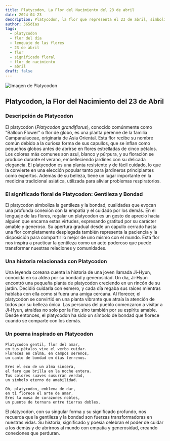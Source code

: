 ```yaml
---
title: Platycodon, La Flor del Nacimiento del 23 de abril
date: 2024-04-23
description: Platycodon, la flor que representa el 23 de abril, simboliza Gentileza y bondad. Descubre su fascinante historia, significado en el lenguaje de las flores y una poesía que celebra su belleza.
author: 365días
tags:
  - platycodon
  - flor del día
  - lenguaje de las flores
  - 23 de abril
  - flor
  - significado floral
  - flor de nacimiento
  - abril
draft: false
---
```



![Imagen de Platycodon](https://cdn.pixabay.com/photo/2018/11/30/16/48/bellflower-flower-3848146_1280.jpg#center)


## Platycodon, la Flor del Nacimiento del 23 de Abril

### Descripción de Platycodon

El platycodon (_Platycodon grandiflorus_), conocido comúnmente como "Balloon Flower" o flor de globo, es una planta perenne de la familia Campanulaceae, originaria de Asia Oriental. Esta flor recibe su nombre común debido a la curiosa forma de sus capullos, que se inflan como pequeños globos antes de abrirse en flores estrelladas de cinco pétalos. Los colores más comunes son azul, blanco y púrpura, y su floración se produce durante el verano, embelleciendo jardines con su delicada elegancia. El platycodon es una planta resistente y de fácil cuidado, lo que la convierte en una elección popular tanto para jardineros principiantes como expertos. Además de su belleza, tiene un lugar importante en la medicina tradicional asiática, utilizada para aliviar problemas respiratorios.

### El significado floral de Platycodon: Gentileza y Bondad

El platycodon simboliza la gentileza y la bondad, cualidades que evocan una profunda conexión con la empatía y el cuidado por los demás. En el lenguaje de las flores, regalar un platycodon es un gesto de aprecio hacia alguien que encarna estas virtudes, expresando gratitud por su carácter amable y generoso. Su apertura gradual desde un capullo cerrado hasta una flor completamente desplegada también representa la paciencia y la disposición para compartir lo mejor de uno mismo con el mundo. Esta flor nos inspira a practicar la gentileza como un acto poderoso que puede transformar nuestras relaciones y comunidades.

### Una historia relacionada con Platycodon

Una leyenda coreana cuenta la historia de una joven llamada Ji-Hyun, conocida en su aldea por su bondad y generosidad. Un día, Ji-Hyun encontró una pequeña planta de platycodon creciendo en un rincón de su jardín. Decidió cuidarla con esmero, y cada día regaba sus raíces mientras hablaba con ella como si fuera una amiga cercana. Al florecer, el platycodon se convirtió en una planta vibrante que atraía la atención de todos por su belleza única. Las personas del pueblo comenzaron a visitar a Ji-Hyun, atraídas no solo por la flor, sino también por su espíritu amable. Desde entonces, el platycodon ha sido un símbolo de bondad que florece cuando se comparte con los demás.

### Un poema inspirado en Platycodon

```
Platycodon gentil, flor del amar,  
en tus pétalos vive el verbo cuidar.  
Floreces en calma, en campos serenos,  
un canto de bondad en días terrenos.  

Eres el eco de un alma sincera,  
el faro que brilla en la noche entera.  
Tus colores suaves susurran verdad,  
un símbolo eterno de amabilidad.  

Oh, platycodon, emblema de dar,  
en ti florece el arte de amar.  
Eres la musa de corazones nobles,  
un puente de ternura entre tierras dobles.  
```

El platycodon, con su singular forma y su significado profundo, nos recuerda que la gentileza y la bondad son fuerzas transformadoras en nuestras vidas. Su historia, significado y poesía celebran el poder de cuidar a los demás y de abrirnos al mundo con empatía y generosidad, creando conexiones que perduran.
